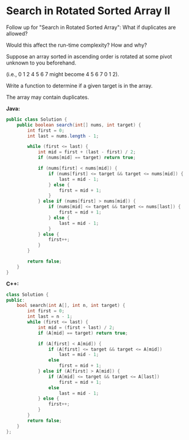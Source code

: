 # Search in Rotated Sorted Array II

Follow up for "Search in Rotated Sorted Array":
What if duplicates are allowed?

Would this affect the run-time complexity? How and why?

Suppose an array sorted in ascending order is rotated at some pivot unknown to you beforehand.

(i.e., 0 1 2 4 5 6 7 might become 4 5 6 7 0 1 2).

Write a function to determine if a given target is in the array.

The array may contain duplicates.

**Java:**
```java
public class Solution {
    public boolean search(int[] nums, int target) {
        int first = 0;
        int last = nums.length - 1;

        while (first <= last) {
            int mid = first + (last - first) / 2;
            if (nums[mid] == target) return true;

            if (nums[first] < nums[mid]) {
                if (nums[first] <= target && target <= nums[mid]) {
                    last = mid - 1;
                } else {
                    first = mid + 1;
                }
            } else if (nums[first] > nums[mid]) {
                if (nums[mid] <= target && target <= nums[last]) {
                    first = mid + 1;
                } else {
                    last = mid - 1;
                }
            } else {
                first++;
            }
        }

        return false;
    }
}
```

**C++:**
```c++
class Solution {
public:
    bool search(int A[], int n, int target) {
        int first = 0;
        int last = n - 1;
        while (first <= last) {
            int mid = (first + last) / 2;
            if (A[mid] == target) return true;

            if (A[first] < A[mid]) {
                if (A[first] <= target && target <= A[mid])
                    last = mid - 1;
                else
                    first = mid + 1;
            } else if (A[first] > A[mid]) {
                if (A[mid] <= target && target <= A[last])
                    first = mid + 1;
                else
                    last = mid - 1;
            } else {
                first++;
            }
        }
        return false;
    }
};
```
